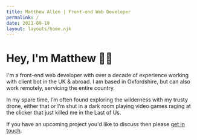 ```yaml
---
title: Matthew Allen | Front-end Web Developer
permalink: /
date: 2021-09-19
layout: layouts/home.njk
---
```


# Hey, I'm Matthew <span class="wave">👋🏻</span>

I'm a front-end web developer with over a decade of experience working with client bot in the UK & abroad. I am based in Oxfordshire, but can also work remotely, servicing the entire country.

In my spare time, I’m often found exploring the wilderness with my trusty drone, either that or I’m shut in a dark room playing video games raging at the clicker that just killed me in the Last of Us.

If you have an upcoming project you'd like to discuss then please [get in touch](contact.html).